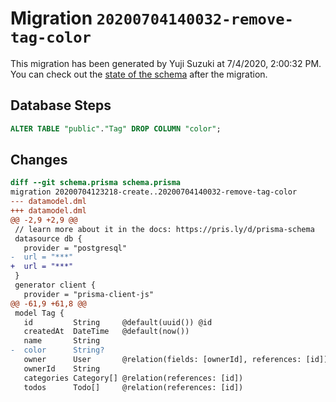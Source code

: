 # Migration `20200704140032-remove-tag-color`

This migration has been generated by Yuji Suzuki at 7/4/2020, 2:00:32 PM.
You can check out the [state of the schema](./schema.prisma) after the migration.

## Database Steps

```sql
ALTER TABLE "public"."Tag" DROP COLUMN "color";
```

## Changes

```diff
diff --git schema.prisma schema.prisma
migration 20200704123218-create..20200704140032-remove-tag-color
--- datamodel.dml
+++ datamodel.dml
@@ -2,9 +2,9 @@
 // learn more about it in the docs: https://pris.ly/d/prisma-schema
 datasource db {
   provider = "postgresql"
-  url = "***"
+  url = "***"
 }
 generator client {
   provider = "prisma-client-js"
@@ -61,9 +61,8 @@
 model Tag {
   id         String     @default(uuid()) @id
   createdAt  DateTime   @default(now())
   name       String
-  color      String?
   owner      User       @relation(fields: [ownerId], references: [id])
   ownerId    String
   categories Category[] @relation(references: [id])
   todos      Todo[]     @relation(references: [id])
```


